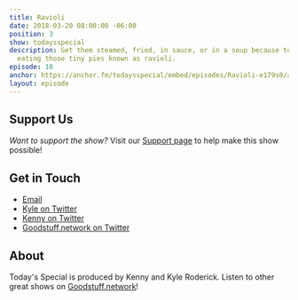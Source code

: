 ```yaml
---
title: Ravioli
date: 2018-03-20 08:00:00 -06:00
position: 3
show: todaysspecial
description: Get them steamed, fried, in sauce, or in a soup because today you're
  eating those tiny pies known as ravioli.
episode: 10
anchor: https://anchor.fm/todaysspecial/embed/episodes/Ravioli-e179s0/a-a2p4m9
layout: episode
---
```




## Support Us
*Want to support the show?* Visit our [Support page](https://goodstuff.network/support) to help make this show possible!

## Get in Touch
* [Email](mailto:kyle@goodstuff.network)
* [Kyle on Twitter](http://twitter.com/dogburps)
* [Kenny on Twitter](http://twitter.com/pizzarobotics)
* [Goodstuff.network on Twitter](http://twitter.com/goodstufffm)

## About
Today's Special is produced by Kenny and Kyle Roderick. Listen to other great shows on [Goodstuff.network](http://goodstuff.network/shows)!